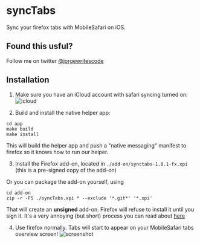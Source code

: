# syncTabs
Sync your firefox tabs with MobileSafari on iOS.

## Found this usful? 
Follow me on twitter [@jorgewritescode](http://twitter.com/jorgewritescode)

## Installation

1. Make sure you have an iCloud account with safari syncing turned on:
![icloud](https://github.com/hezi/syncTabs/blob/master/readme/icloud.png?raw=true)

2. Build and install the native helper app:
```
cd app
make build
make install
```

This will build the helper app and push a "native messaging" manifest to firefox so it knows how to run our helper.

3. Install the Firefox add-on, located in `./add-on/synctabs-1.0.1-fx.xpi` (this is a pre-signed copy of the add-on)

Or you can package the add-on yourself, using 
```
cd add-on
zip -r -FS ./syncTabs.xpi * --exclude '*.git*' '*.xpi'
```
That will create an **unsigned** add-on. Firefox will refuse to install it until you sign it. It's a very annoying (but short) process you can read about [here](https://extensionworkshop.com/documentation/publish/distribute-pre-release-versions/)

4. Use firefox normally. Tabs will start to appear on your MobileSafari tabs overview screen! ![screenshot](https://github.com/hezi/syncTabs/blob/master/readme/screenshot.png?raw=true)

